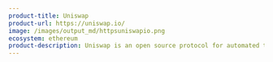 ```yaml
---
product-title: Uniswap
product-url: https://uniswap.io/
image: /images/output_md/httpsuniswapio.png
ecosystem: ethereum
product-description: Uniswap is an open source protocol for automated token exchange on Ethereum.
---
```

